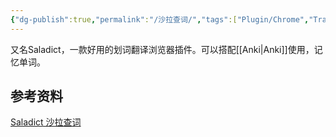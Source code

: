 ```yaml
---
{"dg-publish":true,"permalink":"/沙拉查词/","tags":["Plugin/Chrome","Translat"],"noteIcon":""}
---
```


又名Saladict，一款好用的划词翻译浏览器插件。可以搭配[[Anki\|Anki]]使用，记忆单词。


## 参考资料
[Saladict 沙拉查词](https://saladict.crimx.com/)